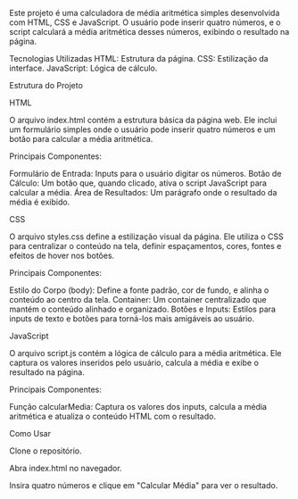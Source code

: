 Este projeto é uma calculadora de média aritmética simples desenvolvida com HTML, CSS e JavaScript. O usuário pode inserir quatro números, e o script calculará a média aritmética desses números, exibindo o resultado na página.

Tecnologias Utilizadas
HTML: Estrutura da página.
CSS: Estilização da interface.
JavaScript: Lógica de cálculo.

Estrutura do Projeto

HTML

O arquivo index.html contém a estrutura básica da página web. Ele inclui um formulário simples onde o usuário pode inserir quatro números e um botão para calcular a média aritmética.

Principais Componentes:

Formulário de Entrada: Inputs para o usuário digitar os números.
Botão de Cálculo: Um botão que, quando clicado, ativa o script JavaScript para calcular a média.
Área de Resultados: Um parágrafo onde o resultado da média é exibido.

CSS

O arquivo styles.css define a estilização visual da página. Ele utiliza o CSS para centralizar o conteúdo na tela, definir espaçamentos, cores, fontes e efeitos de hover nos botões.

Principais Componentes:

Estilo do Corpo (body): Define a fonte padrão, cor de fundo, e alinha o conteúdo ao centro da tela.
Container: Um container centralizado que mantém o conteúdo alinhado e organizado.
Botões e Inputs: Estilos para inputs de texto e botões para torná-los mais amigáveis ao usuário.

JavaScript

O arquivo script.js contém a lógica de cálculo para a média aritmética. Ele captura os valores inseridos pelo usuário, calcula a média e exibe o resultado na página.

Principais Componentes:

Função calcularMedia: Captura os valores dos inputs, calcula a média aritmética e atualiza o conteúdo HTML com o resultado.

Como Usar

Clone o repositório.

Abra index.html no navegador.

Insira quatro números e clique em "Calcular Média" para ver o resultado.
